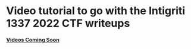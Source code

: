# Video tutorial to go with the Intigriti 1337 2022 CTF writeups
**[Videos Coming Soon](https://www.youtube.com/channel/UCEeuul0q7C8Zs5C8rc4REFQ)**<br>